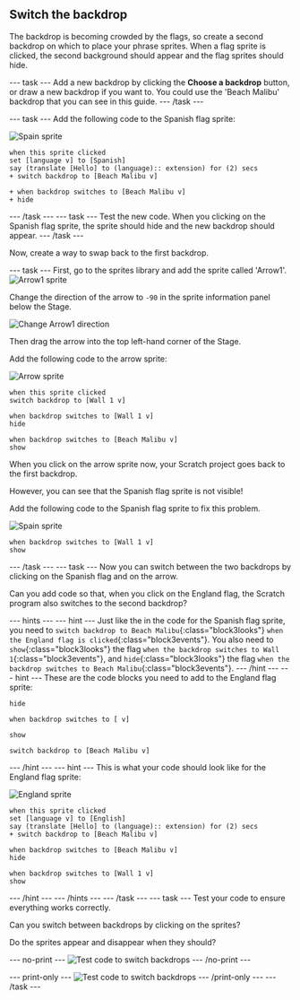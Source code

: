 ## Switch the backdrop

The backdrop is becoming crowded by the flags, so create a second backdrop on which to place your phrase sprites. When a flag sprite is clicked, the second background should appear and the flag sprites should hide.

--- task ---
Add a new backdrop by clicking the **Choose a backdrop** button, or draw a new backdrop if you want to. You could use the 'Beach Malibu' backdrop that you can see in this guide.
--- /task ---

--- task ---
Add the following code to the Spanish flag sprite:

![Spain sprite](images/spainSmall.png)
```blocks3
when this sprite clicked
set [language v] to [Spanish]
say (translate [Hello] to (language):: extension) for (2) secs
+ switch backdrop to [Beach Malibu v]

+ when backdrop switches to [Beach Malibu v]
+ hide
```

--- /task ---
--- task ---
Test the new code. When you clicking on the Spanish flag sprite, the sprite should hide and the new backdrop should appear.
--- /task ---

Now, create a way to swap back to the first backdrop.

--- task ---
First, go to the sprites library and add the sprite called 'Arrow1'.
![Arrow1 sprite](images/arrow1Sprite.png)

Change the direction of the arrow to `-90` in the sprite information panel below the Stage.

![Change Arrow1 direction](images/arrowDirection.png)

Then drag the arrow into the top left-hand corner of the Stage.

Add the following code to the arrow sprite:

![Arrow sprite](images/arrow1small.png)
```blocks3
when this sprite clicked
switch backdrop to [Wall 1 v]

when backdrop switches to [Wall 1 v]
hide

when backdrop switches to [Beach Malibu v]
show
```

When you click on the arrow sprite now, your Scratch project goes back to the first backdrop.

However, you can see that the Spanish flag sprite is not visible!

Add the following code to the Spanish flag sprite to fix this problem.

![Spain sprite](images/spainSmall.png)
```blocks3
when backdrop switches to [Wall 1 v]
show
```
--- /task ---
--- task ---
Now you can switch between the two backdrops by clicking on the Spanish flag and on the arrow.

Can you add code so that, when you click on the England flag, the Scratch program also switches to the second backdrop?

--- hints ---
--- hint ---
Just like the in the code for the Spanish flag sprite, you need to `switch backdrop to Beach Malibu`{:class="block3looks"} `when the England flag is clicked`{:class="block3events"}. You also need to `show`{:class="block3looks"} the flag `when the backdrop switches to Wall 1`{:class="block3events"}, and `hide`{:class="block3looks"} the flag `when the backdrop switches to Beach Malibu`{:class="block3events"}.
--- /hint ---
--- hint ---
These are the code blocks you need to add to the England flag sprite:
```blocks3
hide

when backdrop switches to [ v]

show

switch backdrop to [Beach Malibu v]
```
--- /hint ---
--- hint ---
This is what your code should look like for the England flag sprite:

![England sprite](images/englandSmall.png)
```blocks3
when this sprite clicked
set [language v] to [English]
say (translate [Hello] to (language):: extension) for (2) secs
+ switch backdrop to [Beach Malibu v]

when backdrop switches to [Beach Malibu v]
hide

when backdrop switches to [Wall 1 v]
show
```
--- /hint ---
--- /hints ---
--- /task ---
--- task ---
Test your code to ensure everything works correctly.

Can you switch between backdrops by clicking on the sprites?

Do the sprites appear and disappear when they should?

--- no-print ---
![Test code to switch backdrops](images/testBackdropSwap.gif)
--- /no-print ---

--- print-only ---
![Test code to switch backdrops](images/testBackdropSwapStill.png)
--- /print-only ---
--- /task ---
